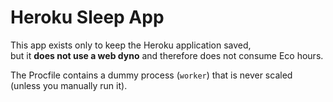 # Heroku Sleep App

This app exists only to keep the Heroku application saved,  
but it **does not use a web dyno** and therefore does not consume Eco hours.

The Procfile contains a dummy process (`worker`) that is never scaled  
(unless you manually run it).
